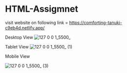 # HTML-Assigmnet
visit website on following link = https://comforting-tanuki-c9eb4d.netlify.app/

Desktop View
![127 0 0 1_5500_](https://user-images.githubusercontent.com/123485448/216587801-d9729cac-e710-4f00-a4c6-08624751e8f3.png)

Tablet View
![127 0 0 1_5500_ (1)](https://user-images.githubusercontent.com/123485448/216587865-04cd7b6f-b51e-44e7-b211-64652e2eb2dc.png)

 Mobile View
 
![127 0 0 1_5500_ (3)](https://user-images.githubusercontent.com/123485448/216587911-26cfc338-bf49-413d-9d2f-2f7d542b8a39.png)

